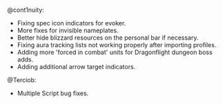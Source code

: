 @cont1nuity:
- Fixing spec icon indicators for evoker.
- More fixes for invisible nameplates.
- Better hide blizzard resources on the personal bar if necessary.
- Fixing aura tracking lists not working properly after importing profiles.
- Adding more 'forced in combat' units for Dragonflight dungeon boss adds.
- Adding additional arrow target indicators.

@Terciob:
- Multiple Script bug fixes.

